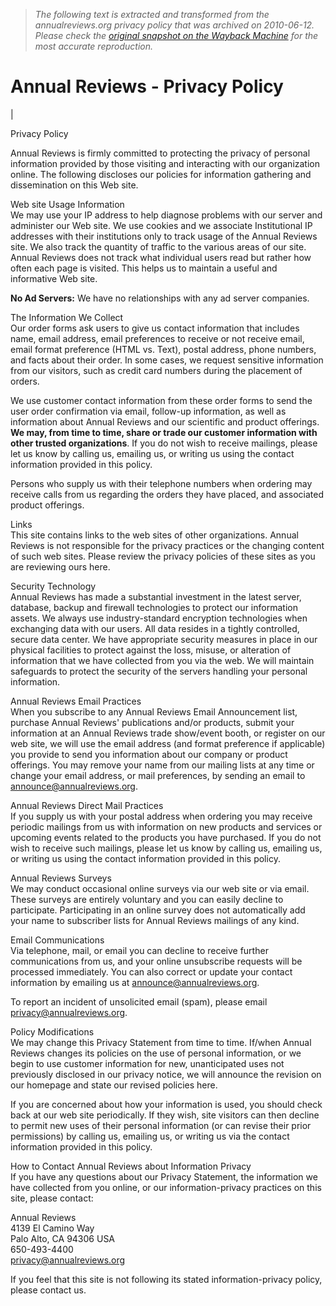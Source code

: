 > *The following text is extracted and transformed from the annualreviews.org privacy policy that was archived on 2010-06-12. Please check the [original snapshot on the Wayback Machine](https://web.archive.org/web/20100612165412id_/http%3A//www.annualreviews.org/about/privacy.aspx) for the most accurate reproduction.*

# Annual Reviews - Privacy Policy

| 

Privacy Policy  


Annual Reviews is firmly committed to protecting the privacy of personal information provided by those visiting and interacting with our organization online. The following discloses our policies for information gathering and dissemination on this Web site.

Web site Usage Information  
We may use your IP address to help diagnose problems with our server and administer our Web site. We use cookies and we associate Institutional IP addresses with their institutions only to track usage of the Annual Reviews site. We also track the quantity of traffic to the various areas of our site. Annual Reviews does not track what individual users read but rather how often each page is visited. This helps us to maintain a useful and informative Web site.

**No Ad Servers:** We have no relationships with any ad server companies.

The Information We Collect  
Our order forms ask users to give us contact information that includes name, email address, email preferences to receive or not receive email, email format preference (HTML vs. Text), postal address, phone numbers, and facts about their order. In some cases, we request sensitive information from our visitors, such as credit card numbers during the placement of orders.

We use customer contact information from these order forms to send the user order confirmation via email, follow-up information, as well as information about Annual Reviews and our scientific and product offerings. **We may, from time to time, share or trade our customer information with other trusted organizations**. If you do not wish to receive mailings, please let us know by calling us, emailing us, or writing us using the contact information provided in this policy.

Persons who supply us with their telephone numbers when ordering may receive calls from us regarding the orders they have placed, and associated product offerings.

Links  
This site contains links to the web sites of other organizations. Annual Reviews is not responsible for the privacy practices or the changing content of such web sites. Please review the privacy policies of these sites as you are reviewing ours here.

Security Technology  
Annual Reviews has made a substantial investment in the latest server, database, backup and firewall technologies to protect our information assets. We always use industry-standard encryption technologies when exchanging data with our users. All data resides in a tightly controlled, secure data center. We have appropriate security measures in place in our physical facilities to protect against the loss, misuse, or alteration of information that we have collected from you via the web. We will maintain safeguards to protect the security of the servers handling your personal information.

Annual Reviews Email Practices  
When you subscribe to any Annual Reviews Email Announcement list, purchase Annual Reviews' publications and/or products, submit your information at an Annual Reviews trade show/event booth, or register on our web site, we will use the email address (and format preference if applicable) you provide to send you information about our company or product offerings. You may remove your name from our mailing lists at any time or change your email address, or mail preferences, by sending an email to [announce@annualreviews.org](mailto:announce@annualreviews.org).

Annual Reviews Direct Mail Practices   
If you supply us with your postal address when ordering you may receive periodic mailings from us with information on new products and services or upcoming events related to the products you have purchased. If you do not wish to receive such mailings, please let us know by calling us, emailing us, or writing us using the contact information provided in this policy.

Annual Reviews Surveys  
We may conduct occasional online surveys via our web site or via email. These surveys are entirely voluntary and you can easily decline to participate. Participating in an online survey does not automatically add your name to subscriber lists for Annual Reviews mailings of any kind.

Email Communications  
Via telephone, mail, or email you can decline to receive further communications from us, and your online unsubscribe requests will be processed immediately. You can also correct or update your contact information by emailing us at [announce@annualreviews.org](mailto:announce@annualreviews.org)[](https://web.archive.org/emarketing/modify.aspx).

To report an incident of unsolicited email (spam), please email [privacy@annualreviews.org](mailto:privacy@annualreviews.org).

Policy Modifications  
We may change this Privacy Statement from time to time. If/when Annual Reviews changes its policies on the use of personal information, or we begin to use customer information for new, unanticipated uses not previously disclosed in our privacy notice, we will announce the revision on our homepage and state our revised policies here.

If you are concerned about how your information is used, you should check back at our web site periodically. If they wish, site visitors can then decline to permit new uses of their personal information (or can revise their prior permissions) by calling us, emailing us, or writing us via the contact information provided in this policy.

How to Contact Annual Reviews about Information Privacy  
If you have any questions about our Privacy Statement, the information we have collected from you online, or our information-privacy practices on this site, please contact:

Annual Reviews  
4139 El Camino Way  
Palo Alto, CA 94306 USA  
650-493-4400  
[privacy@annualreviews.org](mailto:privacy@annualreviews.org)

If you feel that this site is not following its stated information-privacy policy, please contact us.
